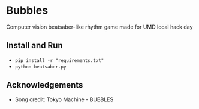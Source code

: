# Bubbles

Computer vision beatsaber-like rhythm game made for UMD local hack day

## Install and Run
  - `pip install -r "requirements.txt"`
  - `python beatsaber.py`

## Acknowledgements
  - Song credit: Tokyo Machine - BUBBLES